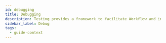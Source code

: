 ```yaml
---
id: debugging
title: Debugging
description: Testing provides a framework to facilitate Workflow and integration testing.
sidebar_label: Debug
tags:
  - guide-context
---
```

